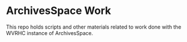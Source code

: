 # ArchivesSpace Work
This repo holds scripts and other materials related to work done with the WVRHC instance of ArchivesSpace.

